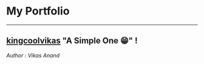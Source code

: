 # My Portfolio
***
## [kingcoolvikas](https://kingcoolvikas.github.io) "A Simple One 😁" !

_Author : Vikas Anand_

